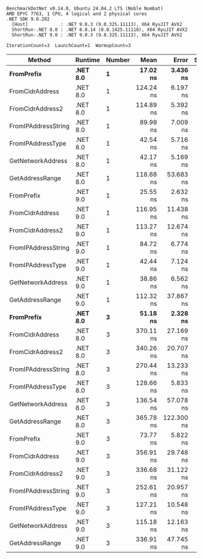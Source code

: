 ```

BenchmarkDotNet v0.14.0, Ubuntu 24.04.2 LTS (Noble Numbat)
AMD EPYC 7763, 1 CPU, 4 logical and 2 physical cores
.NET SDK 9.0.202
  [Host]            : .NET 9.0.3 (9.0.325.11113), X64 RyuJIT AVX2
  ShortRun-.NET 8.0 : .NET 8.0.14 (8.0.1425.11118), X64 RyuJIT AVX2
  ShortRun-.NET 9.0 : .NET 9.0.3 (9.0.325.11113), X64 RyuJIT AVX2

IterationCount=3  LaunchCount=1  WarmupCount=3  

```
| Method              | Runtime  | Number | Mean      | Error      | StdDev   | Min       | Max       | Gen0   | Allocated |
|-------------------- |--------- |------- |----------:|-----------:|---------:|----------:|----------:|-------:|----------:|
| **FromPrefix**          | **.NET 8.0** | **1**      |  **17.02 ns** |   **3.436 ns** | **0.188 ns** |  **16.88 ns** |  **17.23 ns** | **0.0033** |      **56 B** |
| FromCidrAddress     | .NET 8.0 | 1      | 124.24 ns |   6.197 ns | 0.340 ns | 123.97 ns | 124.62 ns | 0.0067 |     112 B |
| FromCidrAddress2    | .NET 8.0 | 1      | 114.89 ns |   5.392 ns | 0.296 ns | 114.57 ns | 115.16 ns | 0.0067 |     112 B |
| FromIPAddressString | .NET 8.0 | 1      |  89.99 ns |   7.009 ns | 0.384 ns |  89.68 ns |  90.42 ns | 0.0033 |      56 B |
| FromIPAddressType   | .NET 8.0 | 1      |  42.54 ns |   5.716 ns | 0.313 ns |  42.26 ns |  42.88 ns | 0.0052 |      88 B |
| GetNetworkAddress   | .NET 8.0 | 1      |  42.17 ns |   5.169 ns | 0.283 ns |  41.99 ns |  42.50 ns | 0.0033 |      56 B |
| GetAddressRange     | .NET 8.0 | 1      | 118.68 ns |  53.683 ns | 2.943 ns | 116.17 ns | 121.92 ns | 0.0100 |     168 B |
| FromPrefix          | .NET 9.0 | 1      |  25.55 ns |   2.632 ns | 0.144 ns |  25.42 ns |  25.70 ns | 0.0033 |      56 B |
| FromCidrAddress     | .NET 9.0 | 1      | 116.95 ns |  11.438 ns | 0.627 ns | 116.32 ns | 117.57 ns | 0.0067 |     112 B |
| FromCidrAddress2    | .NET 9.0 | 1      | 113.27 ns |  12.674 ns | 0.695 ns | 112.66 ns | 114.02 ns | 0.0067 |     112 B |
| FromIPAddressString | .NET 9.0 | 1      |  84.72 ns |   6.774 ns | 0.371 ns |  84.43 ns |  85.14 ns | 0.0033 |      56 B |
| FromIPAddressType   | .NET 9.0 | 1      |  42.44 ns |   7.124 ns | 0.390 ns |  42.20 ns |  42.89 ns | 0.0052 |      88 B |
| GetNetworkAddress   | .NET 9.0 | 1      |  38.86 ns |   6.562 ns | 0.360 ns |  38.47 ns |  39.18 ns | 0.0033 |      56 B |
| GetAddressRange     | .NET 9.0 | 1      | 112.32 ns |  37.867 ns | 2.076 ns | 110.01 ns | 114.04 ns | 0.0100 |     168 B |
| **FromPrefix**          | **.NET 8.0** | **3**      |  **51.18 ns** |   **2.328 ns** | **0.128 ns** |  **51.04 ns** |  **51.29 ns** | **0.0100** |     **168 B** |
| FromCidrAddress     | .NET 8.0 | 3      | 370.11 ns |  27.169 ns | 1.489 ns | 368.69 ns | 371.66 ns | 0.0200 |     336 B |
| FromCidrAddress2    | .NET 8.0 | 3      | 340.26 ns |  20.707 ns | 1.135 ns | 339.48 ns | 341.56 ns | 0.0200 |     336 B |
| FromIPAddressString | .NET 8.0 | 3      | 270.44 ns |  13.233 ns | 0.725 ns | 269.99 ns | 271.28 ns | 0.0100 |     168 B |
| FromIPAddressType   | .NET 8.0 | 3      | 128.66 ns |   5.833 ns | 0.320 ns | 128.29 ns | 128.89 ns | 0.0157 |     264 B |
| GetNetworkAddress   | .NET 8.0 | 3      | 136.54 ns |  57.078 ns | 3.129 ns | 133.67 ns | 139.88 ns | 0.0100 |     168 B |
| GetAddressRange     | .NET 8.0 | 3      | 365.78 ns | 122.300 ns | 6.704 ns | 360.43 ns | 373.30 ns | 0.0300 |     504 B |
| FromPrefix          | .NET 9.0 | 3      |  73.77 ns |   5.822 ns | 0.319 ns |  73.46 ns |  74.10 ns | 0.0100 |     168 B |
| FromCidrAddress     | .NET 9.0 | 3      | 356.91 ns |  29.748 ns | 1.631 ns | 355.40 ns | 358.63 ns | 0.0200 |     336 B |
| FromCidrAddress2    | .NET 9.0 | 3      | 336.68 ns |  31.122 ns | 1.706 ns | 335.49 ns | 338.63 ns | 0.0200 |     336 B |
| FromIPAddressString | .NET 9.0 | 3      | 252.61 ns |  20.957 ns | 1.149 ns | 251.42 ns | 253.72 ns | 0.0100 |     168 B |
| FromIPAddressType   | .NET 9.0 | 3      | 127.21 ns |  10.548 ns | 0.578 ns | 126.55 ns | 127.64 ns | 0.0157 |     264 B |
| GetNetworkAddress   | .NET 9.0 | 3      | 115.18 ns |  12.163 ns | 0.667 ns | 114.58 ns | 115.90 ns | 0.0100 |     168 B |
| GetAddressRange     | .NET 9.0 | 3      | 336.91 ns |  47.745 ns | 2.617 ns | 335.38 ns | 339.93 ns | 0.0300 |     504 B |
